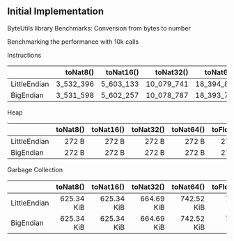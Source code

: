 ## Initial Implementation

ByteUtils library Benchmarks: Conversion from bytes to number

Benchmarking the performance with 10k calls


Instructions

|              |  toNat8() | toNat16() |  toNat32() |  toNat64() |   toFloat() |
| :----------- | --------: | --------: | ---------: | ---------: | ----------: |
| LittleEndian | 3_532_396 | 5_603_133 | 10_079_741 | 18_394_817 | 270_778_734 |
| BigEndian    | 3_531_598 | 5_602_257 | 10_078_787 | 18_393_785 | 277_257_624 |


Heap

|              | toNat8() | toNat16() | toNat32() | toNat64() | toFloat() |
| :----------- | -------: | --------: | --------: | --------: | --------: |
| LittleEndian |    272 B |     272 B |     272 B |     272 B |     272 B |
| BigEndian    |    272 B |     272 B |     272 B |     272 B |     272 B |


Garbage Collection

|              |   toNat8() |  toNat16() |  toNat32() |  toNat64() | toFloat() |
| :----------- | ---------: | ---------: | ---------: | ---------: | --------: |
| LittleEndian | 625.34 KiB | 625.34 KiB | 664.69 KiB | 742.52 KiB |  7.48 MiB |
| BigEndian    | 625.34 KiB | 625.34 KiB | 664.69 KiB | 742.52 KiB |  7.48 MiB |
